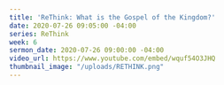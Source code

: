 ```yaml
---
title: 'ReThink: What is the Gospel of the Kingdom?'
date: 2020-07-26 09:05:00 -04:00
series: ReThink
week: 6
sermon_date: 2020-07-26 09:00:00 -04:00
video_url: https://www.youtube.com/embed/wquf54O3JHQ
thumbnail_image: "/uploads/RETHINK.png"
---
```


